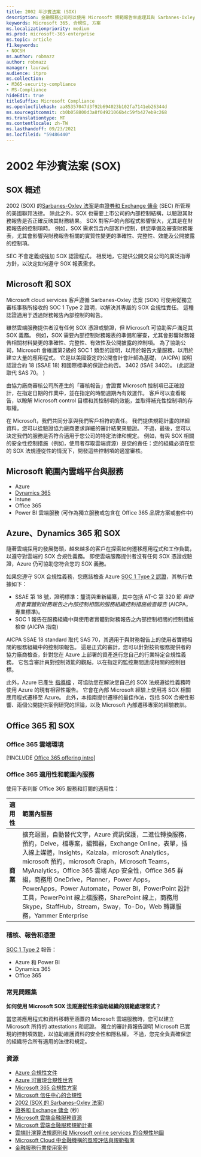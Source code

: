 ```yaml
---
title: 2002 年沙賓法案 (SOX)
description: 金融服務公司可以使用 Microsoft 規範報告來處理其與 Sarbanes-Oxley 法案的相容性。
keywords: Microsoft 365, 合規性, 方案
ms.localizationpriority: medium
ms.prod: microsoft-365-enterprise
ms.topic: article
f1.keywords:
- NOCSH
ms.author: robmazz
author: robmazz
manager: laurawi
audience: itpro
ms.collection:
- M365-security-compliance
- MS-Compliance
hideEdit: true
titleSuffix: Microsoft Compliance
ms.openlocfilehash: aa85357047d3f92b694023b102fa7141eb26344d
ms.sourcegitcommit: cb0b058800d3a8f04921066b4c59fb427eb9c268
ms.translationtype: MT
ms.contentlocale: zh-TW
ms.lasthandoff: 09/23/2021
ms.locfileid: "59486440"
---
```

# <a name="sarbanes-oxley-act-of-2002-sox"></a>2002 年沙賓法案 (SOX)

## <a name="sox-overview"></a>SOX 概述

2002 (SOX) 的[Sarbanes-Oxley 法案](https://www.congress.gov/bill/107th-congress/house-bill/3763)是由[證券和 Exchange 傭金](https://www.sec.gov/) (SEC) 所管理的美國聯邦法律。 除此之外，SOX 也需要上市公司的內部控制結構，以驗證其財務報告是否正確反映其財務結果。 SOX 對客戶的內部程式影響很大，尤其是在財務報告的控制項時。 例如，SOX 需求包含內部客戶控制，供您準備及審查財務報表，尤其會影響與財務報告相關的實質性變更的準確性、完整性、效能及公開披露的控制項。

SEC 不會定義或強加 SOX 認證程式。 相反地，它提供公開交易公司的廣泛指導方針，以決定如何遵守 SOX 報表需求。

## <a name="microsoft-and-sox"></a>Microsoft 和 SOX

Microsoft cloud services 客戶遵循 Sarbanes-Oxley 法案 (SOX) 可使用從獨立審核事務所接收的 SOC 1 Type 2 證明，以解決其專屬的 SOX 合規性責任。 這種認證適用于透過財務報告內部控制的報告。

雖然雲端服務提供者沒有任何 SOX 憑證或驗證，但 Microsoft 可協助客戶滿足其 SOX 義務。 例如，SOX 需要內部控制財務報表的準備和審查，尤其會影響財務報告相關材料變更的準確性、完整性、有效性及公開披露的控制項。 為了協助公司，Microsoft 會維護第2級的 SOC 1 類型的證明，以用於報告大量服務，以用於建立大量的應用程式。 它是以美國簽定的公開會計會計師為基礎， (AICPA) 說明認證合約 18 (SSAE 18) 和國際標準的保證合約否。 3402 (ISAE 3402)。  (此認證取代 SAS 70。 ) 

由協力廠商審核公司所產生的「審核報告」會證實 Microsoft 控制項已正確設計，在指定日期的作業中，並在指定的時間週期內有效運作。 客戶可以查看報告，以瞭解 Microsoft control 目標和其控制項的效能，並取得補充性控制項的存取權。

在 Microsoft，我們共同分享與我們客戶相符的責任。 我們提供規範計畫的詳細資料，您可以從驗證協力廠商要求詳細的審計結果來驗證。 不過，最後，您可以決定我們的服務是否符合適用于您公司的特定法律和規定。 例如，有與 SOX 相關的安全性控制措施（例如，使用者存取雲端資源）是您的責任：您的組織必須在您的 SOX 法規遵從性的情況下，開發這些控制項的適當審核。

## <a name="microsoft-in-scope-cloud-platforms--services"></a>Microsoft 範圍內雲端平台與服務

- Azure
- [Dynamics 365](https://aka.ms/d365-compliance-list)
- Intune
- Office 365
- Power BI 雲端服務 (可作為獨立服務或包含在 Office 365 品牌方案或套件中)

## <a name="azure-dynamics-365-and-sox"></a>Azure、Dynamics 365 和 SOX

隨著雲端採用的發展勢頭，越來越多的客戶在探索如何遷移應用程式和工作負載，以遵守對雲端的 SOX 合規性義務。 即使雲端服務提供者沒有任何 SOX 憑證或驗證，Azure 仍可協助您符合您的 SOX 義務。

如果您遵守 SOX 合規性義務，您應該檢查 Azure [SOC 1 Type 2 認證](./offering-soc-1.md)，其執行依據如下：

- SSAE 第 18 號，證明標準：釐清與重新編纂，其中包括 AT-C 第 320 節 *與使用者實體對財務報告之內部控制相關的服務組織控制措施檢查報告* (AICPA，專業標準)。
- SOC 1 報告在服務組織中與使用者實體對財務報告之內部控制相關的控制措施檢查 (AICPA 指南)

AICPA SSAE 18 standard 取代 SAS 70，其適用于與財務報告上的使用者實體相關的服務組織中的控制項報告。 這是正式的審計，您可以針對技術服務提供者的協力廠商檢查，針對您在 Azure 上部署的資產進行您自己的行業特定合規性義務。 它包含審計員對控制效能的觀點，以在指定的監控期間達成相關的控制目標。

此外，Azure 已產生 [指導檔](https://azure.microsoft.com/resources/microsoft-azure-guidance-for-sarbanes-oxley-sox/) ，可協助您在解決您自己的 SOX 法規遵從性義務時使用 Azure 的現有相容性報告。 它會在內部 Microsoft 經驗上使用將 SOX 相關應用程式遷移至 Azure。 此外，本指南提供遷移的最佳作法，包括 SOX 合規性影響、兩個公開提供案例研究的評論，以及 Microsoft 內部遷移專案的經驗教訓。

## <a name="office-365-and-sox"></a>Office 365 和 SOX

### <a name="office-365-cloud-environments"></a>Office 365 雲端環境

[!INCLUDE [Office 365 offering intro](../includes/o365-offering-introduction.md)]

### <a name="office-365-applicability-and-in-scope-services"></a>Office 365 適用性和範圍內服務

使用下表判斷 Office 365 服務和訂閱的適用性：

| **適用性** | **範圍內服務** |
|:------------------|:----------------------|
| **商業** | 擴充迴圈，自動替代文字，Azure 資訊保護，二進位轉換服務，預約，Delve，檔專案，編輯器，Exchange Online，表單，插入線上媒體，Insights，Kaizala，microsoft Analytics，microsoft 預約，microsoft Graph，Microsoft Teams，MyAnalytics，Office 365 雲端 App 安全性，Office 365 群組，商務用 OneDrive，Planner，Power Apps，PowerApps，Power Automate，Power BI，PowerPoint 設計工具，PowerPoint 線上檔服務，SharePoint 線上，商務用 Skype，StaffHub，Stream，Sway，To-Do，Web 轉譯服務，Yammer Enterprise  |

### <a name="audits-reports-and-certificates"></a>稽核、報告和憑證

[SOC 1 Type 2](offering-SOC.md) 報告：

- Azure 和 Power BI
- Dynamics 365
- Office 365

### <a name="frequently-asked-questions"></a>常見問題集

**如何使用 Microsoft SOX 法規遵從性來協助組織的規範處理常式？**

當您將應用程式和資料移轉至涵蓋的 Microsoft 雲端服務時，您可以建立 Microsoft 所持的 attestations 和認證。 獨立的審計員報告證明 Microsoft 已實現的控制項效能，以協助維護資料的安全性和隱私權。 不過，您完全負責確保您的組織符合所有適用的法律和規定。

### <a name="resources"></a>資源

- [Azure 合規性文件](/azure/compliance/)
- [Azure 可實現合規性世界](https://azure.microsoft.com/resources/azure-enables-a-world-of-compliance/)
- [Microsoft 365 合規性方案](/compliance/regulatory/offering-home)
- [Microsoft 信任中心的合規性](https://www.microsoft.com/trust-center/compliance/compliance-overview)
- [2002 (SOX 的 Sarbanes-Oxley 法案](https://www.congress.gov/bill/107th-congress/house-bill/3763)) 
- [證券和 Exchange 傭金](https://www.sec.gov/) (秒) 
- [Microsoft 雲端金融服務資源](https://servicetrust.microsoft.com/viewpage/financialservicesoverview)
- [Microsoft 雲端金融服務規範計畫](https://aka.ms/FSCP-Print)
- [雲端計演算法規原則和 Microsoft online services 的合規性地圖](https://servicetrust.microsoft.com/ViewPage/TrustDocuments?command=Download&downloadType=Document&downloadId=5b483567-00b0-4d86-96ae-ee887dadb61c&docTab=6d000410-c9e9-11e7-9a91-892aae8839ad_Compliance_Guides)
- [Microsoft Cloud 中金融機構的風險評估與規範指南](https://azure.microsoft.com/resources/risk-assessment-and-compliance-guide-for-financial-institutions-in-the-microsoft-cloud-/)
- [金融服務行業使用案例](/azure/industry/financial/)

